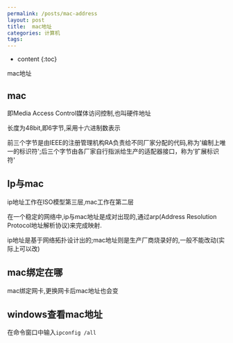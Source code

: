```yaml
---
permalink: /posts/mac-address
layout: post
title:  mac地址
categories: 计算机
tags:
---
```


* content
{:toc}

mac地址




## mac
即Media Access Control媒体访问控制,也叫硬件地址

长度为48bit,即6字节,采用十六进制数表示

前三个字节是由IEEE的注册管理机构RA负责给不同厂家分配的代码,称为'编制上唯一的标识符';后三个字节由各厂家自行指派给生产的适配器接口，称为'扩展标识符'

## Ip与mac
ip地址工作在ISO模型第三层,mac工作在第二层

在一个稳定的网络中,ip与mac地址是成对出现的,通过arp(Address Resolution Protocol地址解析协议)来完成映射.

ip地址是基于网络拓扑设计出的;mac地址则是生产厂商烧录好的,一般不能改动(实际上可以改)

## mac绑定在哪

mac绑定网卡,更换网卡后mac地址也会变

## windows查看mac地址

在命令窗口中输入`ipconfig /all`
